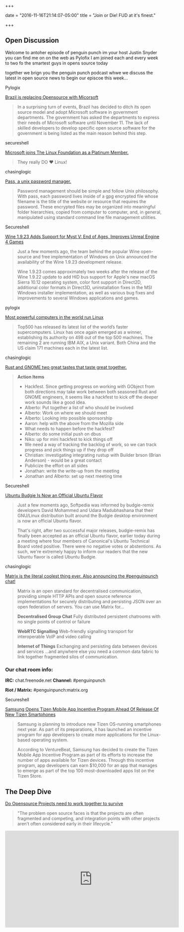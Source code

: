 +++

date = "2016-11-16T21:14:07-05:00"
title = "Join or Die! FUD at it's finest."

+++

## Open Discussion

Welcome to antoher episode of penguin punch im your host Justin Snyder you can
find me on on the web as Pylofix I am joined each and every week to two fo the
smartest guys in opens source today 

together we brign you the penguin punch podcast whwe we discuss the latest in
open source news to begin our episcoe this week... 

Pylogix

[Brazil is replacing Opensource with
Micorsoft](http://news.softpedia.com/news/brazil-to-replace-open-source-software-with-microsoft-products-510140.shtml/)

> In a surprising turn of events, Brazil has decided to ditch its open source
> model and adopt Microsoft software in government departments. The government
> has asked the departments to express their needs of Microsoft software until
> November 11. The lack of skilled developers to develop specific open source
> software for the government is being listed as the main reason behind this
> step.

secureshell

[Microsoft joins The Linux Foundation as a Platinum
Member.](http://venturebeat.com/2016/11/16/microsoft-joins-the-linux-foundation-as-a-platinum-member/)

> They really DO ♥ Linux!

chasinglogic

[Pass, a unix password manager.](https://www.passwordstore.org/)

> Password management should be simple and follow Unix philosophy. With pass,
> each password lives inside of a gpg encrypted file whose filename is the
> title of the website or resource that requires the password. These encrypted
> files may be organized into meaningful folder hierarchies, copied from
> computer to computer, and, in general, manipulated using standard command
> line file management utilities.

Secureshell

[Wine 1.9.23 Adds Support for Myst V: End of Ages, Improves Unreal Engine 4
Games](http://news.softpedia.com/news/wine-1-9-23-adds-support-for-myst-v-end-of-ages-improves-unreal-engine-4-games-510155.shtml)

> Just a few moments ago, the team behind the popular Wine open-source and free
> implementation of Windows on Unix announced the availability of the Wine
> 1.9.23 development release.
>
> Wine 1.9.23 comes approximately two weeks after the release of the Wine
> 1.9.22 update to add HID bus support for Apple's new macOS Sierra 10.12
> operating system, color font support in Direct2D, additional color formats in
> Direct3D, uninstallation fixes in the MSI Windows installer implementation,
> as well as various bug fixes and improvements to several Windows applications
> and games.


pylogix

[Most powerful computers in the world run
Linux](https://fossbytes.com/500-fastest-supercomputers-world-run-linux/)

> Top500 has released its latest list of the world’s faster supercomputers.
> Linux has once again emerged as a winner, establishing its authority on 498
> out of the top 500 machines. The remaining 2 are running IBM AIX, a Unix
> variant. Both China and the US claim 171 machines each in the latest list.


chasinglogic

[Rust and GNOME two great tastes that taste great
together.](https://internals.rust-lang.org/t/rust-and-gnome-meeting-notes/4339)

> **Action Items**
> 
> - Hackfest. Since getting progress on working with GObject from both
>   directions may take work between both seasoned Rust and GNOME engineers, it
>   seems like a hackfest to kick off the deeper work sounds like a good idea.
> - Alberto: Put together a list of who should be involved
> - Alberto: Work on where we should meet
> - Alberto: Looking into possible sponsorship
> - Aaron: help with the above from the Mozilla side
> - What needs to happen before the hackfest?
> - Alberto: do some initial push on dbus
> - Niko: up for mini hackfest to kick things off
> - We need a way of tracking the backlog of work, so we can track progress and
>   pick things up if they drop off
> - Christian: investigating integrating rustup with Builder
brson (Brian Anderson) - would be a great contact
> - Publicize the effort on all sides
> - Jonathan: write the write-up from the meeting
> - Jonathan and Alberto: set up next meeting time

Secureshell

[Ubuntu Budgie Is Now an Official Ubuntu
Flavor](http://news.softpedia.com/news/ubuntu-budgie-is-now-an-official-ubuntu-flavor-510062.shtml)

> Just a few moments ago, Softpedia was informed by budgie-remix developers
> David Mohammed and Udara Madubhashana that their GNU/Linux distribution built
> around the Budgie desktop environment is now an official Ubuntu flavor.
>
> That's right, after two successful major releases, budgie-remix has finally
> been accepted as an official Ubuntu flavor, earlier today during a meeting
> where four members of Canonical's Ubuntu Technical Board voted positive.
> There were no negative votes or abstentions. As such, we're extremely happy
> to inform our readers that the new Ubuntu flavor is called Ubuntu Budgie.

chasinglogic

[Matrix is the literal coolest thing ever. Also announcing the #penguinpunch
chat!](https://matrix.org)

> Matrix is an open standard for decentralised communication, providing simple
> HTTP APIs and open source reference implementations for securely distributing
> and persisting JSON over an open federation of servers.
> You can use Matrix for…
>
> **Decentralised Group Chat**
> Fully distributed persistent chatrooms with no single points of control or
> failure
>
> **WebRTC Signalling**
> Web-friendly signalling transport for interoperable VoIP and video calling
>
> **Internet of Things**
> Exchanging and persisting data between devices and services
…and anywhere else you need a common data fabric to link together fragmented
silos of communication.

### Our chat room info:

**IRC:** chat.freenode.net
**Channel:** #penguinpunch

**Riot / Matrix:** #penguinpunch:matrix.org

Secureshell

[Samsung Opens Tizen Mobile App Incentive Program Ahead Of Release Of New Tizen
Smartphones](http://www.ibtimes.com/samsung-opens-tizen-mobile-app-incentive-program-ahead-release-new-tizen-smartphones-2445402)

> Samsung is planning to introduce new Tizen OS-running smartphones next year.
> As part of its preparations, it has launched an incentive program for app
> developers to create more applications for the Linux-based operating system. 
>
> According to VentureBeat, Samsung has decided to create the Tizen Mobile App
> Incentive Program as part of its efforts to increase the number of apps
> available for Tizen devices. Through this incentive program, app developers
> can earn $10,000 for an app that manages to emerge as part of the top 100
> most-downloaded apps list on the Tizen Store. 

## The Deep Dive

[Do Opensource Projects need to work together to
survive](https://www.linux.com/news/open-source-projects-must-work-together-survive)

> "The problem open source faces is that the projects are often fragmented and
> competing, and integration points with other projects aren’t often considered
> early in their lifecycle."

<iframe width="560" height="312"
src="https://www.youtube.com/embed/VE2MQ3w8d1M?list=PLGeM09tlguZTvqV5g7KwFhxDlWi4njK6n" frameborder="0" allowfullscreen></iframe>

